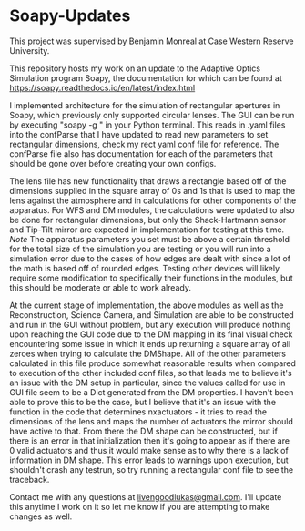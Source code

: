 # Soapy-Updates
This project was supervised by Benjamin Monreal at Case Western Reserve University.

This repository hosts my work on an update to the Adaptive Optics Simulation program Soapy, the documentation for which can be found at https://soapy.readthedocs.io/en/latest/index.html

I implemented architecture for the simulation of rectangular apertures  in Soapy, which previously only supported circular lenses.
The GUI can be run by executing "soapy -g <configFilename>" in your Python terminal. This reads in .yaml files into the confParse that I have updated to read new parameters to set rectangular dimensions, check my rect yaml conf file for reference. The confParse file also has documentation for each of the parameters that should be gone over before creating your own configs.

The lens file has new functionality that draws a rectangle based off of the dimensions supplied in the square array of 0s and 1s that is used to map the lens against the atmosphere and in calculations for other components of the apparatus. 
For WFS and DM modules, the calculations were updated to also be done for rectangular dimensions, but only the Shack-Hartmann sensor and Tip-Tilt mirror are expected in implementation for testing at this time. *Note* The apparatus parameters you set must be above a certain threshold for the total size of the simulation you are testing or you will run into a simulation error due to the cases of how edges are dealt with since a lot of the math is based off of rounded edges. Testing other devices will likely require some modification to specifically their functions in the modules, but this should be moderate or able to work already. 

At the current stage of implementation, the above modules as well as the Reconstruction, Science Camera, and Simulation are able to be constructed and run in the GUI without problem, but any execution will produce nothing upon reaching the GUI code due to the DM mapping in its final visual check encountering some issue in which it ends up returning a square array of all zeroes when trying to calculate the DMShape. All of the other parameters calculated in this file produce somewhat reasonable results when compared to execution of the other included conf files, so that leads me to believe it's an issue with the DM setup in particular, since the values called for use in GUI file seem to be a Dict generated from the DM properties. I haven't been able to prove this to be the case, but I believe that it's an issue with the function in the code that determines nxactuators - it tries to read the dimensions of the lens and maps the number of actuators the mirror should have active to that. From there the DM shape can be constructed, but if there is an error in that initialization then it's going to appear as if there are 0 valid actuators and thus it would make sense as to why there is a lack of information in DM shape. This error leads to warnings upon execution, but shouldn't crash any testrun, so try running a rectangular conf file to see the traceback.

Contact me with any questions at livengoodlukas@gmail.com. I'll update this anytime I work on it so let me know if you are attempting to make changes as well.

